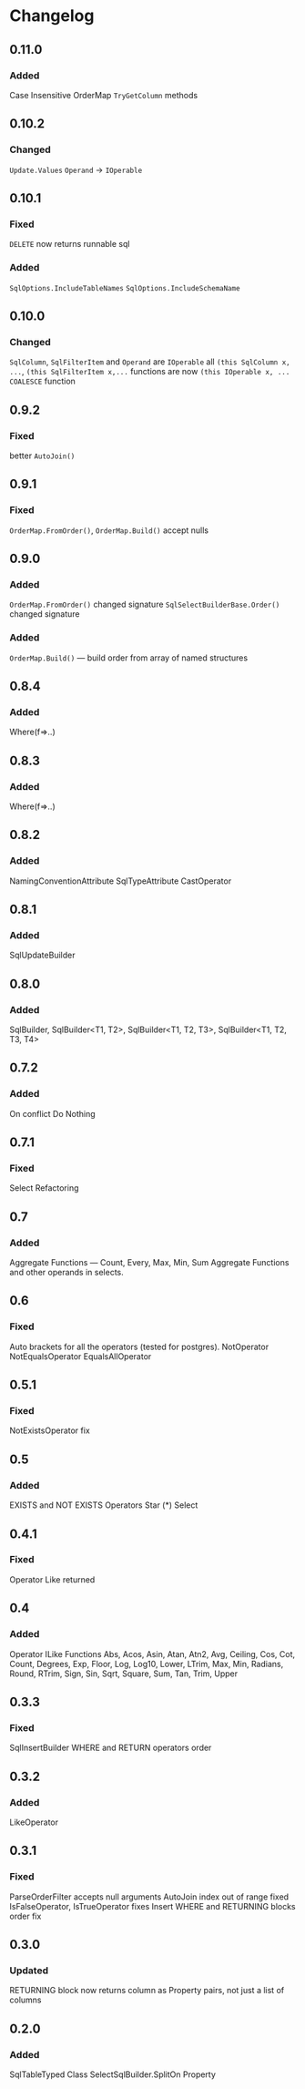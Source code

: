 # Changelog

## 0.11.0
### Added
Case Insensitive OrderMap
`TryGetColumn` methods

## 0.10.2
### Changed
`Update.Values` `Operand` -> `IOperable`

## 0.10.1
### Fixed
`DELETE` now returns runnable sql 
### Added
`SqlOptions.IncludeTableNames`
`SqlOptions.IncludeSchemaName`

## 0.10.0
### Changed
`SqlColumn`, `SqlFilterItem` and `Operand` are `IOperable`
all `(this SqlColumn x, ...`, `(this SqlFilterItem x,...` functions are now  `(this IOperable x, ...`
`COALESCE` function

## 0.9.2
### Fixed
better `AutoJoin()`

## 0.9.1
### Fixed
`OrderMap.FromOrder()`, `OrderMap.Build()` accept nulls

## 0.9.0
### Added
`OrderMap.FromOrder()` changed signature
`SqlSelectBuilderBase.Order()` changed signature
### Added
`OrderMap.Build()` — build order from array of named structures

## 0.8.4
### Added
Where(f=>..)

## 0.8.3
### Added
Where<TFilter>(f=>..)

## 0.8.2
### Added
NamingConventionAttribute
SqlTypeAttribute
CastOperator

## 0.8.1
### Added
SqlUpdateBuilder<T>

## 0.8.0
### Added
SqlBuilder<T>, SqlBuilder<T1, T2>, SqlBuilder<T1, T2, T3>, SqlBuilder<T1, T2, T3, T4>

## 0.7.2
### Added
On conflict Do Nothing

## 0.7.1
### Fixed
Select Refactoring

## 0.7
### Added
Aggregate Functions — Count, Every, Max, Min, Sum
Aggregate Functions and other operands in selects.

## 0.6
### Fixed
Auto brackets for all the operators (tested for postgres).
NotOperator
NotEqualsOperator
EqualsAllOperator

## 0.5.1
### Fixed
NotExistsOperator fix

## 0.5
### Added
EXISTS and NOT EXISTS Operators
Star (\*) Select

## 0.4.1
### Fixed
Operator Like returned

## 0.4
### Added
Operator ILike
Functions Abs, Acos, Asin, Atan, Atn2, Avg, Ceiling, Cos, Cot, Count, Degrees, Exp, Floor, Log, Log10, Lower, LTrim, Max, Min, Radians, Round, RTrim, Sign, Sin, Sqrt, Square, Sum, Tan, Trim, Upper

## 0.3.3
### Fixed
SqlInsertBuilder WHERE and RETURN operators order

## 0.3.2
### Added
LikeOperator

## 0.3.1
### Fixed
ParseOrderFilter accepts null arguments
AutoJoin index out of range fixed
IsFalseOperator, IsTrueOperator fixes
Insert WHERE and RETURNING blocks order fix

## 0.3.0
### Updated
RETURNING block now returns column as Property pairs, not just a list of columns

## 0.2.0
### Added
SqlTableTyped Class
SelectSqlBuilder.SplitOn Property